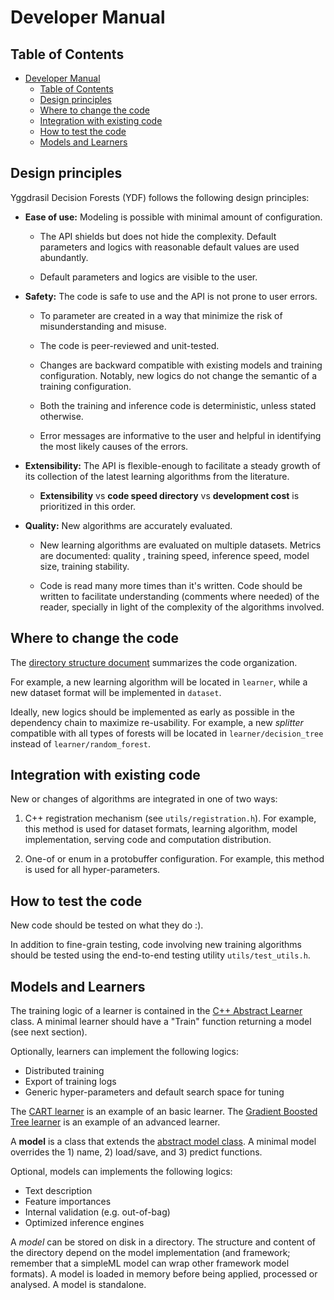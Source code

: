 # Developer Manual

## Table of Contents

<!--ts-->

*   [Developer Manual](#developer-manual)
    *   [Table of Contents](#table-of-contents)
    *   [Design principles](#design-principles)
    *   [Where to change the code](#where-to-change-the-code)
    *   [Integration with existing code](#integration-with-existing-code)
    *   [How to test the code](#how-to-test-the-code)
    *   [Models and Learners](#models-and-learners)

<!-- Added by: gbm, at: Fri 07 May 2021 06:22:52 PM CEST -->

<!--te-->

## Design principles

Yggdrasil Decision Forests (YDF) follows the following design principles:

-   **Ease of use:** Modeling is possible with minimal amount of configuration.

    -   The API shields but does not hide the complexity. Default parameters and
        logics with reasonable default values are used abundantly.

    -   Default parameters and logics are visible to the user.

-   **Safety:** The code is safe to use and the API is not prone to user errors.

    -   To parameter are created in a way that minimize the risk of
        misunderstanding and misuse.

    -   The code is peer-reviewed and unit-tested.

    -   Changes are backward compatible with existing models and training
        configuration. Notably, new logics do not change the semantic of a
        training configuration.

    -   Both the training and inference code is deterministic, unless stated
        otherwise.

    -   Error messages are informative to the user and helpful in identifying
        the most likely causes of the errors.

-   **Extensibility:** The API is flexible-enough to facilitate a steady growth
    of its collection of the latest learning algorithms from the literature.

    -   **Extensibility** vs **code speed directory** vs **development cost** is
        prioritized in this order.

-   **Quality:** New algorithms are accurately evaluated.

    -   New learning algorithms are evaluated on multiple datasets. Metrics are
        documented: quality , training speed, inference speed, model size,
        training stability.

    -   Code is read many more times than it's written. Code should be written
        to facilitate understanding (comments where needed) of the reader,
        specially in light of the complexity of the algorithms involved.

## Where to change the code

The [directory structure document](directory_structure.md) summarizes the code
organization.

For example, a new learning algorithm will be located in `learner`, while a new
dataset format will be implemented in `dataset`.

Ideally, new logics should be implemented as early as possible in the dependency
chain to maximize re-usability. For example, a new *splitter* compatible with
all types of forests will be located in `learner/decision_tree` instead of
`learner/random_forest`.

## Integration with existing code

New or changes of algorithms are integrated in one of two ways:

1.  C++ registration mechanism (see `utils/registration.h`). For example, this
    method is used for dataset formats, learning algorithm, model
    implementation, serving code and computation distribution.

2.  One-of or enum in a protobuffer configuration. For example, this method is
    used for all hyper-parameters.

## How to test the code

New code should be tested on what they do :).

In addition to fine-grain testing, code involving new training algorithms should
be tested using the end-to-end testing utility `utils/test_utils.h`.

## Models and Learners

The training logic of a learner is contained in the
[C++ Abstract Learner](yggdrasil_decision_forests/learner/abstract_learner.h)
class. A minimal learner should have a "Train" function returning a model (see
next section).

Optionally, learners can implement the following logics:

-   Distributed training
-   Export of training logs
-   Generic hyper-parameters and default search space for tuning

The [CART learner](yggdrasil_decision_forests/learner/cart) is an example of an
basic learner. The
[Gradient Boosted Tree learner](yggdrasil_decision_forests/learner/gradient_boosted_trees)
is an example of an advanced learner.

A **model** is a class that extends the
[abstract model class](yggdrasil_decision_forests/model/abstract_model.h). A
minimal model overrides the 1) name, 2) load/save, and 3) predict functions.

Optional, models can implements the following logics:

-   Text description
-   Feature importances
-   Internal validation (e.g. out-of-bag)
-   Optimized inference engines

A *model* can be stored on disk in a directory. The structure and content of the
directory depend on the model implementation (and framework; remember that a
simpleML model can wrap other framework model formats). A model is loaded in
memory before being applied, processed or analysed. A model is standalone.
